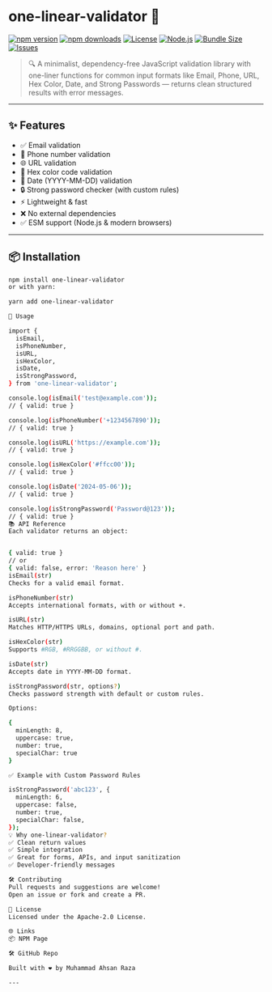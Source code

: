 # one-linear-validator 🧪

[![npm version](https://img.shields.io/npm/v/one-linear-validator.svg)](https://www.npmjs.com/package/one-linear-validator)
[![npm downloads](https://img.shields.io/npm/dm/one-linear-validator.svg)](https://www.npmjs.com/package/one-linear-validator)
[![License](https://img.shields.io/npm/l/one-linear-validator.svg)](https://github.com/MalikAhsan123/one-linear-validator/blob/main/LICENSE)
[![Node.js](https://img.shields.io/node/v/one-linear-validator.svg)](https://nodejs.org/)
[![Bundle Size](https://img.shields.io/bundlephobia/minzip/one-linear-validator)](https://bundlephobia.com/package/one-linear-validator)
[![Issues](https://img.shields.io/github/issues/MalikAhsan123/one-linear-validator)](https://github.com/MalikAhsan123/one-linear-validator/issues)

> 🔍 A minimalist, dependency-free JavaScript validation library with one-liner functions for common input formats like Email, Phone, URL, Hex Color, Date, and Strong Passwords — returns clean structured results with error messages.

---

## ✨ Features

- ✅ Email validation
- 📱 Phone number validation
- 🌐 URL validation
- 🎨 Hex color code validation
- 📅 Date (YYYY-MM-DD) validation
- 🔒 Strong password checker (with custom rules)
- ⚡️ Lightweight & fast
- ❌ No external dependencies
- ✅ ESM support (Node.js & modern browsers)

---

## 📦 Installation

```bash
npm install one-linear-validator
or with yarn:

yarn add one-linear-validator

🚀 Usage

import {
  isEmail,
  isPhoneNumber,
  isURL,
  isHexColor,
  isDate,
  isStrongPassword,
} from 'one-linear-validator';

console.log(isEmail('test@example.com'));
// { valid: true }

console.log(isPhoneNumber('+1234567890'));
// { valid: true }

console.log(isURL('https://example.com'));
// { valid: true }

console.log(isHexColor('#ffcc00'));
// { valid: true }

console.log(isDate('2024-05-06'));
// { valid: true }

console.log(isStrongPassword('Password@123'));
// { valid: true }
📚 API Reference
Each validator returns an object:


{ valid: true } 
// or 
{ valid: false, error: 'Reason here' }
isEmail(str)
Checks for a valid email format.

isPhoneNumber(str)
Accepts international formats, with or without +.

isURL(str)
Matches HTTP/HTTPS URLs, domains, optional port and path.

isHexColor(str)
Supports #RGB, #RRGGBB, or without #.

isDate(str)
Accepts date in YYYY-MM-DD format.

isStrongPassword(str, options?)
Checks password strength with default or custom rules.

Options:

{
  minLength: 8,
  uppercase: true,
  number: true,
  specialChar: true
}

✅ Example with Custom Password Rules

isStrongPassword('abc123', {
  minLength: 6,
  uppercase: false,
  number: true,
  specialChar: false,
});
💡 Why one-linear-validator?
✅ Clean return values
✅ Simple integration
✅ Great for forms, APIs, and input sanitization
✅ Developer-friendly messages

🛠️ Contributing
Pull requests and suggestions are welcome!
Open an issue or fork and create a PR.

📄 License
Licensed under the Apache-2.0 License.

🌐 Links
📦 NPM Page

🛠 GitHub Repo

Built with ❤️ by Muhammad Ahsan Raza

---